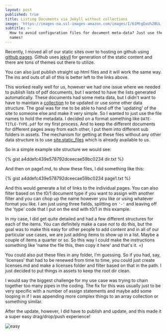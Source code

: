 ```yaml
---
layout: post
published: true
title: Listing Documents via Jekyll without collections
image: 'https://images-na.ssl-images-amazon.com/images/I/61MtgDxU%2BUL._SY355_.png'
subtitle: >-
  How to avoid configuration files for document meta-data? Just use the file
  names!
---
```

Recently, I moved all of our static sites over to hosting on github using [github pages](https://pages.github.com/). Github uses [jekyll](https://jekyllrb.com/docs/home/) for generation of the static content and there are tons of themes out there to utilize.

You can also just publish straight up html files and it will work the same way. The ins and outs of all of this is better left to the links above.

This worked really well for us, however we had one issue where we needed to publish lists of pdf documents, but I wanted to have the lists generated automatically. These documents had some meta data, but I didn't want to have to maintain a [collection](https://jekyllrb.com/docs/collections/) to be updated or use some other data structure. The goal was for me to be able to hand off the 'updating' of the site to someone else and make it very simple. So I wanted to just use the file names to hold the metadata. I decided on a format something like `DATE-TITLE-TYPE.pdf` for my first process. And to keep the different documents for different pages away from each other, I put them into different sub folders in assets. The mechanism for getting at these files without any other data structure is to use [site.static_files](https://jekyllrb.com/docs/static-files/) which is already available to us.

So in a simple example site structure we would see:

{% gist a4ddefc439e578792dceecae59bc0234 dir.txt %}

And then on page1.md, to show these files, I did something like this:

{% gist a4ddefc439e578792dceecae59bc0234 page1.txt %}

And this would generate a list of links to the individual pages. You can also filter based on the t0/1 document type if you want to assign with another filter and you can chop up the name however you like or using whatever format you like. I am just using three fields, splitting on `'-'` and leaving off the 'type' code that I put on the end with t0/1 in this example.

In my case, I did get quite detailed and had a few different structures for each of the items. You can definitely make a case *not* to do this, but the goal was to make this easy for other people to add content and in all of our particular use cases, we are just adding items to show up in a list. Maybe a couple of items a quarter or so. So this way I could make the instructions something like 'name the file this, then copy it here' and that's it. =)

You could also put these files in any folder, I'm guessing. So if you had, say, 'licenses' that had to be renewed from time to time, you could just create licenses.md and make a licenses folder and filter based on that in the path. I just decided to put things in assets to keep the root dir clean.

I would say the biggest challenge for my use case was trying to chain together too many pipes in the coding. The fix for this was usually just to be very specific with a number of assign statements and maybe add some looping in if I was appending more complex things to an array collection or something similar.

After the update, however, I did have to publish and update, and this made it a super easy drag/drop/push experience!

![easy](https://static1.squarespace.com/static/564e0683e4b094eaa9d90b4b/t/58ee95a9f7e0abff4db166fb/1492030892939/)
